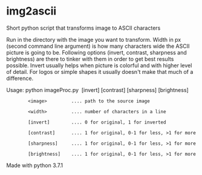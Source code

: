 # img2ascii
Short python script that transforms image to ASCII characters

Run in the directory with the image you want to transform. Width in px (second command
line argument) is how many characters wide the ASCII picture is going to be. Following options 
(invert, contrast, sharpness and brightness) are there to tinker with them in order to get
best results possible. Invert usually helps when picture is colorful and with higher level
of detail. For logos or simple shapes it usually doesn't make that much of a difference.

Usage: python imageProc.py <image> <width in px> [invert] [contrast] [sharpness] [brightness]
            
            <image>         .... path to the source image
            
            <width>         .... number of characters in a line
            
            [invert]        .... 0 for original, 1 for inverted
            
            [contrast]      .... 1 for original, 0-1 for less, >1 for more
            
            [sharpness]     .... 1 for original, 0-1 for less, >1 for more
            
            [brightness]    .... 1 for original, 0-1 for less, >1 for more
            

Made with python 3.7.1
